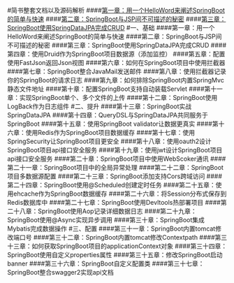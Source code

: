 #简书整套文档以及源码解析
####[第一章：用一个HelloWord来阐述SpringBoot的简单与快速](http://www.jianshu.com/p/2a37c26d1928)
####[第二章：SpringBoot与JSP间不可描述的秘密](http://www.jianshu.com/p/90a84c814d0c)
####[第三章：SpringBoot使用SpringDataJPA完成CRUD](http://www.jianshu.com/p/b6932740f3c0)
#一、基础
####第一章：用一个HelloWord来阐述SpringBoot的简单与快速
####第二章：SpringBoot与JSP间不可描述的秘密
####第三章：SpringBoot使用SpringDataJPA完成CRUD
####第四章：使用Druid作为SpringBoot项目数据源（添加监控）
####第五章：配置使用FastJson返回Json视图
####第六章：如何在SpringBoot项目中使用拦截器
####第七章：SpringBoot整合JavaMail发送邮件
####第八章：使用拦截器记录你的SpringBoot的请求日志
####第九章：如何排除SpringBoot内置SpringMvc静态文件地址
####第十章：配置SpringBoot支持自动装载Servlet
####第十一章：实现SpringBoot单个、多个文件的上传
####第十二章：SpringBoot使用LogBack作为日志组件
#二、提升
####第十三章：SpringBoot实战SpringDataJPA
####第十四章：QueryDSL与SpringDataJPA共同服务于SpringBoot
####第十五章：使用SpringBoot validator让数据更真实
####第十六章：使用Redis作为SpringBoot项目数据缓存
####第十七章：使用SpringSecurity让SpringBoot项目更安全
####第十八章：使用oauth2设计SpringBoot项目api接口安全服务
####第十九章：使用jwt设计SpringBoot项目api接口安全服务
####第二十章：SpringBoot项目中使用WebScoker通讯
####第二十一章：SpringBoot项目中的全局异常处理
####第二十二章：SpringBoot项目多数据源配置
####第二十三章：SpringBoot添加支持Cors跨域访问
####第二十四章：SpringBoot使用@Scheduled创建定时任务
####第二十五章：使用ehcache作为SpringBoot数据缓存
####第二十六章：将Session分布式保存到Redis数据库中
####第二十七章：SpringBoot使用Devltools热部署项目
####第二十八章：SpringBoot使用Aop记录详细数据日志
####第二十九章：SpringBoot使用@Async实现异步调用
####第三十章：SpringBoot集成Mybatis完成数据操作
#三、配置
####第三十一章：SpringBoot内置tomcat修改端口号
####第三十二章：SpringBoot内置tomcat修改Contextpath
####第三十三章：如何获取SpringBoot项目的applicationContext对象
####第三十四章：SpringBoot使用自定义properties属性
####第三十五章：修改SpringBoot启动banner
####第三十六章：SpringBoot自定义配置类
####第三十七章：SpringBoot整合swagger2实现api文档
